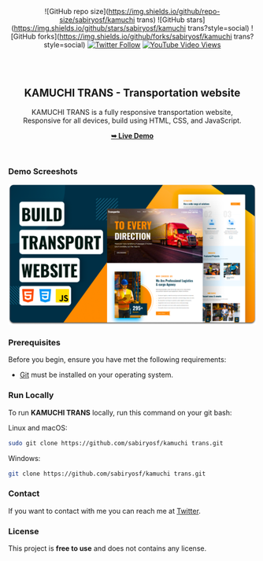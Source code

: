 <div align="center">
  
  ![GitHub repo size](https://img.shields.io/github/repo-size/sabiryosf/kamuchi trans)
  ![GitHub stars](https://img.shields.io/github/stars/sabiryosf/kamuchi trans?style=social)
  ![GitHub forks](https://img.shields.io/github/forks/sabiryosf/kamuchi trans?style=social)
[![Twitter Follow](https://img.shields.io/twitter/follow/sabiryosf?style=social)](https://twitter.com/intent/follow?screen_name=sabiryosf)
  [![YouTube Video Views](https://img.shields.io/youtube/views/55n9hx6QmVA?style=social)](https://youtu.be/55n9hx6QmVA)

  <br />
  <br />

  <h2 align="center">KAMUCHI TRANS - Transportation website</h2>

  KAMUCHI TRANS is a fully responsive transportation website, <br />Responsive for all devices, build using HTML, CSS, and JavaScript.

  <a href="https://sabiryosf.github.io/kamuchi trans/"><strong>➥ Live Demo</strong></a>

</div>

<br />

### Demo Screeshots

![KAMUCHI TRANS Desktop Demo](./readme-images/desktop.png "Desktop Demo")

### Prerequisites

Before you begin, ensure you have met the following requirements:

* [Git](https://git-scm.com/downloads "Download Git") must be installed on your operating system.

### Run Locally

To run **KAMUCHI TRANS** locally, run this command on your git bash:

Linux and macOS:

```bash
sudo git clone https://github.com/sabiryosf/kamuchi trans.git
```

Windows:

```bash
git clone https://github.com/sabiryosf/kamuchi trans.git
```

### Contact

If you want to contact with me you can reach me at [Twitter](https://www.twitter.com/sabiryosf).

### License

This project is **free to use** and does not contains any license.
